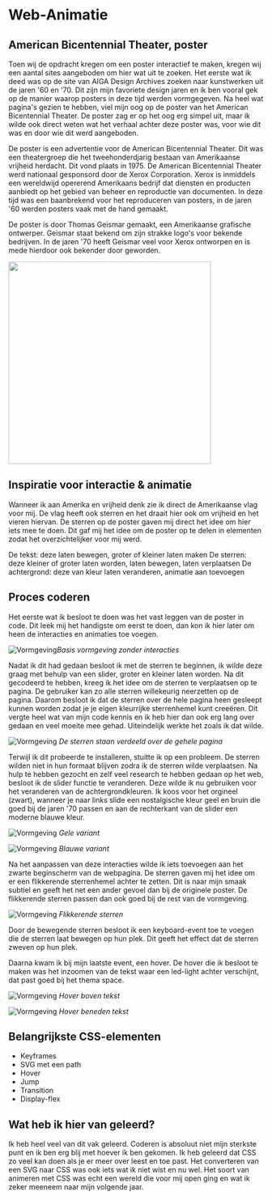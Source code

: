 # Web-Animatie

## American Bicentennial Theater, poster 

Toen wij de opdracht kregen om een poster interactief te maken, kregen wij een aantal sites aangeboden om hier wat uit te zoeken. Het eerste wat ik deed was op de site van AIGA Design Archives zoeken naar kunstwerken uit de jaren '60 en '70. Dit zijn mijn favoriete design jaren en ik ben vooral gek op de manier waarop posters in deze tijd werden vormgegeven. 
Na heel wat pagina's gezien te hebben, viel mijn oog op de poster van het American Bicentennial Theater. 
De poster zag er op het oog erg simpel uit, maar ik wilde ook direct weten wat het verhaal achter deze poster was, voor wie dit was en door wie dit werd aangeboden.

De poster is een advertentie voor de American Bicentennial Theater. Dit was een theatergroep die het tweehonderdjarig bestaan van Amerikaanse vrijheid herdacht. Dit vond plaats in 1975. De American Bicentennial Theater werd nationaal gesponsord door de Xerox Corporation. Xerox is inmiddels een wereldwijd opererend Amerikaans bedrijf dat diensten en producten aanbiedt op het gebied van beheer en reproductie van documenten. In deze tijd was een baanbrekend voor het reproduceren van posters, in de jaren '60 werden posters vaak met de hand gemaakt. 

De poster is door Thomas Geismar gemaakt, een Amerikaanse grafische ontwerper. Geismar staat bekend om zijn strakke logo's voor bekende bedrijven. In de jaren '70 heeft Geismar veel voor Xerox ontworpen en is mede hierdoor ook bekender door geworden. 


<img src="screenshots/29080_or.jpg" width="400px" />
  
  ## Inspiratie voor interactie & animatie
  
  Wanneer ik aan Amerika en vrijheid denk zie ik direct de Amerikaanse vlag voor mij. De vlag heeft ook sterren en het draait hier ook om vrijheid en het vieren hiervan. 
  De sterren op de poster gaven mij direct het idee om hier iets mee te doen. Dit gaf mij het idee om de poster op te delen in elementen zodat het overzichtelijker voor mij werd. 
  
  De tekst: deze laten bewegen, groter of kleiner laten maken
  De sterren: deze kleiner of groter laten worden, laten bewegen, laten verplaatsen
  De achtergrond: deze van kleur laten veranderen, animatie aan toevoegen
  
  ## Proces coderen
  
  Het eerste wat ik besloot te doen was het vast leggen van de poster in code. Dit leek mij het handigste om eerst te doen, dan kon ik hier later om heen de interacties en animaties toe voegen. 
  
  ![Vormgeving](screenshots/basic-screen.png)*Basis vormgeving zonder interacties*
  
  Nadat ik dit had gedaan besloot ik met de sterren te beginnen, ik wilde deze graag met behulp van een slider, groter en kleiner laten worden. Na dit gecodeerd te hebben, kreeg ik het idee om de sterren te verplaatsen op te pagina. De gebruiker kan zo alle sterren willekeurig neerzetten op de pagina. 
  Daarom besloot ik dat de sterren over de hele pagina heen gesleept kunnen worden zodat je je eigen kleurrijke sterrenhemel kunt creeëren. Dit vergte heel wat van mijn code kennis en ik heb hier dan ook erg lang over gedaan en veel moeite mee gehad. Uiteindelijk werkte het zoals ik dat wilde. 
   
   ![Vormgeving](screenshots/verplaatst.png) *De sterren staan verdeeld over de gehele pagina*
  
  Terwijl ik dit probeerde te installeren, stuitte ik op een probleem. De sterren wilden niet in hun formaat blijven zodra ik de sterren wilde verplaatsen. Na hulp te hebben gezocht en zelf veel research te hebben gedaan op het web, besloot ik de slider functie te veranderen. Deze wilde ik nu gebruiken voor het veranderen van de achtergrondkleuren. Ik koos voor het orgineel (zwart), wanneer je naar links slide een nostalgische kleur geel en bruin die goed bij de jaren '70 passen en aan de rechterkant van de slider een moderne blauwe kleur. 
  
  ![Vormgeving](screenshots/geel.png) *Gele variant*
  
   ![Vormgeving](screenshots/blauw.png) *Blauwe variant*
   
   
   Na het aanpassen van deze interacties wilde ik iets toevoegen aan het zwarte beginscherm van de webpagina. De sterren gaven mij het idee om er een flikkerende sterrenhemel achter te zetten. Dit is naar mijn smaak subtiel en geeft het net een ander gevoel dan bij de originele poster. De flikkerende sterren passen dan ook goed bij de rest van de vormgeving. 
   
   ![Vormgeving](screenshots/basic-screen.png) *Flikkerende sterren* 
   
   
   Door de bewegende sterren besloot ik een keyboard-event toe te voegen die de sterren laat bewegen op hun plek. Dit geeft het effect dat de sterren zweven op hun plek. 
   
   Daarna kwam ik bij mijn laatste event, een hover. De hover die ik besloot te maken was het inzoomen van de tekst waar een led-light achter verschijnt, dat past goed bij het thema space. 
   
   
   ![Vormgeving](screenshots/hover-boven.png) *Hover boven tekst* 
   
   
   ![Vormgeving](screenshots/hover-beneden.png) *Hover beneden tekst* 
   
   
   ## Belangrijkste CSS-elementen
   
   *  Keyframes
   *  SVG met een path
   *  Hover
   *  Jump
   *  Transition
   *  Display-flex
   
   
   ## Wat heb ik hier van geleerd?
   
   Ik heb heel veel van dit vak geleerd. Coderen is absoluut niet mijn sterkste punt en ik ben erg blij met hoever ik ben gekomen. Ik heb geleerd dat CSS zo veel kan doen als je er meer over leest en toe past. Het converteren van een SVG naar CSS was ook iets wat ik niet wist en nu wel. Het soort van animeren met CSS was echt een wereld die voor mij open ging en wat ik zeker meeneem naar mijn volgende jaar.
  
   
   
 
